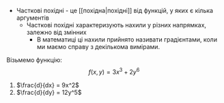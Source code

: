 - Часткові похідні - це [[похідна|похідні]] від функцій, у яких є кілька аргументів
	- Часткові похідні характеризують нахили у різних напрямках, залежно від змінних
		- В математиці ці нахили прийнято називати градієнтами, коли ми маємо справу з декількома вимірами.

Візьмемо функцію:
$$f(x,y) = 3x^3 + 2y^6$$
1. $\frac{d}{dx} = 9x^2$
2. $\frac{d}{dy} = 12y^5$
